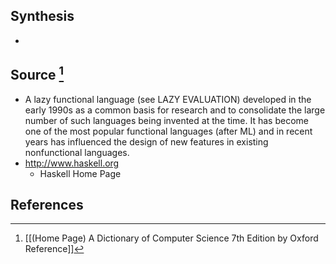 ## Synthesis
- 
## Source [^1]
- A lazy functional language (see LAZY EVALUATION) developed in the early 1990s as a common basis for research and to consolidate the large number of such languages being invented at the time. It has become one of the most popular functional languages (after ML) and in recent years has influenced the design of new features in existing nonfunctional languages.
- http://www.haskell.org
	- Haskell Home Page
## References

[^1]: [[(Home Page) A Dictionary of Computer Science 7th Edition by Oxford Reference]]